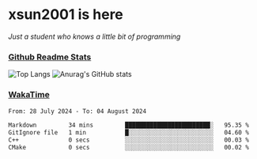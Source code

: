 # xsun2001 is here

*Just a student who knows a little bit of programming*

### [Github Readme Stats](https://github.com/anuraghazra/github-readme-stats)

![Top Langs](https://github-readme-stats.vercel.app/api/top-langs/?username=xsun2001&layout=compact&theme=radical) ![Anurag's GitHub stats](https://github-readme-stats.vercel.app/api?username=xsun2001&show_icons=true&theme=radical)

### [WakaTime](https://wakatime.com)

<!--START_SECTION:waka-->

```txt
From: 28 July 2024 - To: 04 August 2024

Markdown         34 mins         ████████████████████████░   95.35 %
GitIgnore file   1 min           █░░░░░░░░░░░░░░░░░░░░░░░░   04.60 %
C++              0 secs          ░░░░░░░░░░░░░░░░░░░░░░░░░   00.03 %
CMake            0 secs          ░░░░░░░░░░░░░░░░░░░░░░░░░   00.02 %
```

<!--END_SECTION:waka-->
